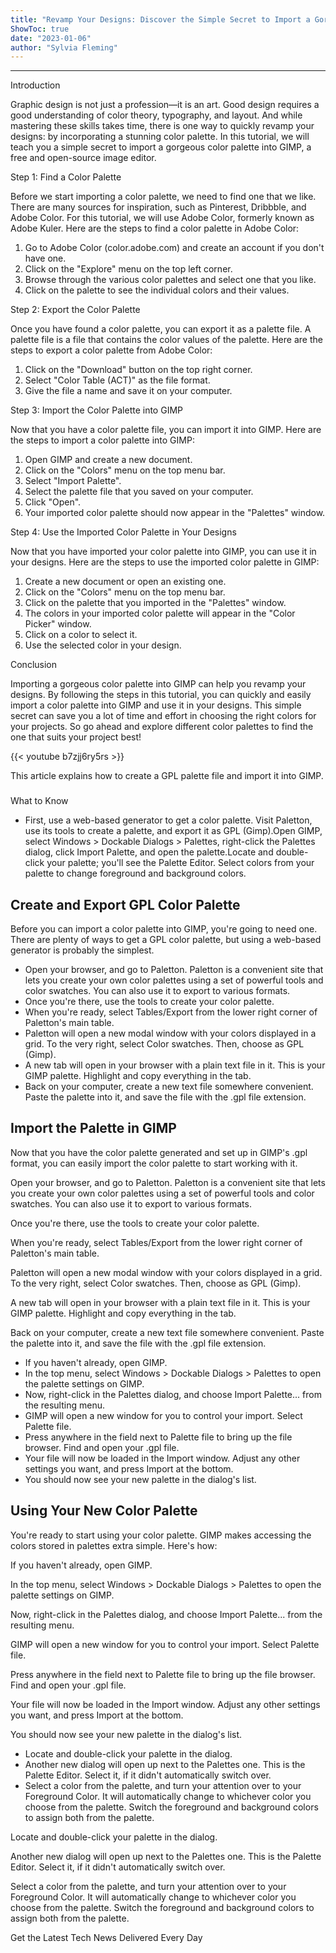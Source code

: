 ```yaml
---
title: "Revamp Your Designs: Discover the Simple Secret to Import a Gorgeous Color Palette into GIMP!"
ShowToc: true 
date: "2023-01-06"
author: "Sylvia Fleming"
---
```

*****
Introduction

Graphic design is not just a profession—it is an art. Good design requires a good understanding of color theory, typography, and layout. And while mastering these skills takes time, there is one way to quickly revamp your designs: by incorporating a stunning color palette. In this tutorial, we will teach you a simple secret to import a gorgeous color palette into GIMP, a free and open-source image editor.

Step 1: Find a Color Palette

Before we start importing a color palette, we need to find one that we like. There are many sources for inspiration, such as Pinterest, Dribbble, and Adobe Color. For this tutorial, we will use Adobe Color, formerly known as Adobe Kuler. Here are the steps to find a color palette in Adobe Color:

1. Go to Adobe Color (color.adobe.com) and create an account if you don't have one.
2. Click on the "Explore" menu on the top left corner.
3. Browse through the various color palettes and select one that you like.
4. Click on the palette to see the individual colors and their values.

Step 2: Export the Color Palette

Once you have found a color palette, you can export it as a palette file. A palette file is a file that contains the color values of the palette. Here are the steps to export a color palette from Adobe Color:

1. Click on the "Download" button on the top right corner.
2. Select "Color Table (ACT)" as the file format.
3. Give the file a name and save it on your computer.

Step 3: Import the Color Palette into GIMP

Now that you have a color palette file, you can import it into GIMP. Here are the steps to import a color palette into GIMP:

1. Open GIMP and create a new document.
2. Click on the "Colors" menu on the top menu bar.
3. Select "Import Palette".
4. Select the palette file that you saved on your computer.
5. Click "Open".
6. Your imported color palette should now appear in the "Palettes" window.

Step 4: Use the Imported Color Palette in Your Designs

Now that you have imported your color palette into GIMP, you can use it in your designs. Here are the steps to use the imported color palette in GIMP:

1. Create a new document or open an existing one.
2. Click on the "Colors" menu on the top menu bar.
3. Click on the palette that you imported in the "Palettes" window.
4. The colors in your imported color palette will appear in the "Color Picker" window.
5. Click on a color to select it.
6. Use the selected color in your design.

Conclusion

Importing a gorgeous color palette into GIMP can help you revamp your designs. By following the steps in this tutorial, you can quickly and easily import a color palette into GIMP and use it in your designs. This simple secret can save you a lot of time and effort in choosing the right colors for your projects. So go ahead and explore different color palettes to find the one that suits your project best!

{{< youtube b7zjj6ry5rs >}} 




This article explains how to create a GPL palette file and import it into GIMP.

 
### 
What to Know
 
- First, use a web-based generator to get a color palette. Visit Paletton, use its tools to create a palette, and export it as GPL (Gimp).Open GIMP, select Windows > Dockable Dialogs > Palettes, right-click the Palettes dialog, click Import Palette, and open the palette.Locate and double-click your palette; you'll see the Palette Editor. Select colors from your palette to change foreground and background colors.

 
##   Create and Export GPL Color Palette  
 

Before you can import a color palette into GIMP, you're going to need one. There are plenty of ways to get a GPL color palette, but using a web-based generator is probably the simplest.

 
- Open your browser, and go to Paletton. Paletton is a convenient site that lets you create your own color palettes using a set of powerful tools and color swatches. You can also use it to export to various formats.
 - Once you're there, use the tools to create your color palette.
 - When you're ready, select Tables/Export from the lower right corner of Paletton's main table.
 - Paletton will open a new modal window with your colors displayed in a grid. To the very right, select Color swatches. Then, choose as GPL (Gimp).
 - A new tab will open in your browser with a plain text file in it. This is your GIMP palette. Highlight and copy everything in the tab.
 - Back on your computer, create a new text file somewhere convenient. Paste the palette into it, and save the file with the .gpl file extension.

 
##   Import the Palette in GIMP  
 

Now that you have the color palette generated and set up in GIMP's .gpl format, you can easily import the color palette to start working with it.

 

Open your browser, and go to Paletton. Paletton is a convenient site that lets you create your own color palettes using a set of powerful tools and color swatches. You can also use it to export to various formats.

 

Once you're there, use the tools to create your color palette.

 

When you're ready, select Tables/Export from the lower right corner of Paletton's main table.

 

Paletton will open a new modal window with your colors displayed in a grid. To the very right, select Color swatches. Then, choose as GPL (Gimp).

 

A new tab will open in your browser with a plain text file in it. This is your GIMP palette. Highlight and copy everything in the tab.

 

Back on your computer, create a new text file somewhere convenient. Paste the palette into it, and save the file with the .gpl file extension.

 
- If you haven't already, open GIMP.
 - In the top menu, select Windows > Dockable Dialogs > Palettes to open the palette settings on GIMP.
 - Now, right-click in the Palettes dialog, and choose Import Palette... from the resulting menu.
 - GIMP will open a new window for you to control your import. Select Palette file.
 - Press anywhere in the field next to Palette file to bring up the file browser. Find and open your .gpl file.
 - Your file will now be loaded in the Import window. Adjust any other settings you want, and press Import at the bottom.
 - You should now see your new palette in the dialog's list.

 
##   Using Your New Color Palette  
 

You're ready to start using your color palette. GIMP makes accessing the colors stored in palettes extra simple. Here's how:

 

If you haven't already, open GIMP.

 

In the top menu, select Windows > Dockable Dialogs > Palettes to open the palette settings on GIMP.

 

Now, right-click in the Palettes dialog, and choose Import Palette... from the resulting menu.

 

GIMP will open a new window for you to control your import. Select Palette file.

 

Press anywhere in the field next to Palette file to bring up the file browser. Find and open your .gpl file.

 

Your file will now be loaded in the Import window. Adjust any other settings you want, and press Import at the bottom.

 

You should now see your new palette in the dialog's list.

 
- Locate and double-click your palette in the dialog.
 - Another new dialog will open up next to the Palettes one. This is the Palette Editor. Select it, if it didn't automatically switch over.
 - Select a color from the palette, and turn your attention over to your Foreground Color. It will automatically change to whichever color you choose from the palette. Switch the foreground and background colors to assign both from the palette.

 

Locate and double-click your palette in the dialog.

 

Another new dialog will open up next to the Palettes one. This is the Palette Editor. Select it, if it didn't automatically switch over.

 

Select a color from the palette, and turn your attention over to your Foreground Color. It will automatically change to whichever color you choose from the palette. Switch the foreground and background colors to assign both from the palette.

 

Get the Latest Tech News Delivered Every Day




